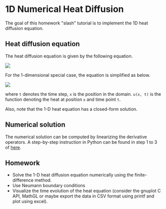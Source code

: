 # 1D Numerical Heat Diffusion 
The goal of this homework "slash" tutorial is to implement the 1D heat diffusion equation. 

## Heat diffusion equation
The heat diffusion equation is given by the following equation.

<img src="https://render.githubusercontent.com/render/math?math=\frac{\partial u}{\partial t} = \alpha \nabla^2 u">

For the 1-dimensional special case, the equation is simplified as below.

<img src="https://render.githubusercontent.com/render/math?math=\frac{\partial u}{\partial t} = \alpha \frac{\partial^2 u}{\partial x^2}">

where `t` denotes the time step, `x` is the position in the domain.
`u(x, t)` is the function denoting the heat at position `x` and time point `t`.

Also, note that the 1-D heat equation has a closed-form solution.

## Numerical solution
The numerical solution can be computed by linearizing the derivative operators.
A step-by-step instruction in Python can be found in step 1 to 3 of [here](https://lorenabarba.com/blog/cfd-python-12-steps-to-navier-stokes/).

## Homework
* Solve the 1-D heat diffusion equation numerically using the finite-difference method.
* Use Neumann boundary conditions
* Visualize the time evolution of the heat equation (consider the gnuplot C API, MathGL or maybe export the data in CSV format using printf and plot using excel).






